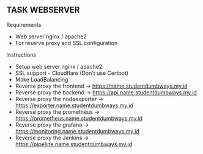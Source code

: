 ## TASK WEBSERVER

Requirements

- Web server nginx / apache2
- For reserve proxy and SSL configuration

Instructions

- Setup web server nginx / apache2
- SSL support - Cloudflare (Don't use Certbot)
- Make LoadBalancing
- Reverse proxy the frontend -> https://name.studentdumbways.my.id
- Reverse proxy the backend -> https://api.name.studentdumbways.my.id
- Reverse proxy the nodeexporter -> https://exporter.name.studentdumbways.my.id
- Reverse proxy the prometheus -> https://prometheus.name.studentdumbways.my.id
- Reverse proxy the grafana -> https://monitoring.name.studentdumbways.my.id
- Reverse proxy the Jenkins -> https://pipeline.name.studentdumbways.my.id

